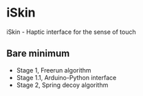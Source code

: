 # iSkin
iSkin - Haptic interface for the sense of touch


## Bare minimum 
- Stage 1, Freerun algorithm
- Stage 1.1, Arduino-Python interface
- Stage 2, Spring decoy algorithm
